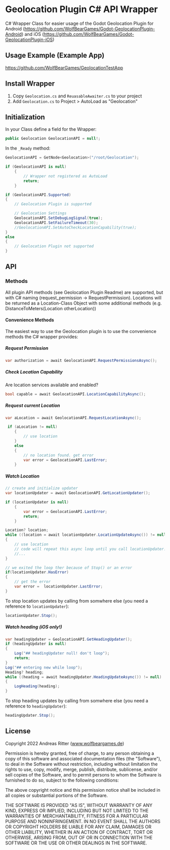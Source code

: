 # Geolocation Plugin C# API Wrapper

C# Wrapper Class for easier usage of the Godot Geolocation Plugin for Android (<https://github.com/WolfBearGames/Godot-GeolocationPlugin-Android>) and iOS (<https://github.com/WolfBearGames/Godot-GeolocationPlugin-iOS>)

## Usage Example (Example App)

<https://github.com/WolfBearGames/GeolocationTestApp>

## Install Wrapper

1. Copy `Geolocation.cs` and `ReuasableAwaiter.cs` to your project
2. Add `Geolocation.cs` to Project > AutoLoad as "Geolocation"

## Initialization

In your Class define a field for the Wrapper:

```csharp
public Geolocation GeolocationAPI = null!;
```

In the `_Ready` method:

```csharp
GeolocationAPI = GetNode<Geolocation>("/root/Geolocation");

if (GeolocationAPI is null)
    {
        // Wrapper not registered as AutoLoad
        return;
    }

if (GeolocationAPI.Supported)
{
    // Geolocation Plugin is supported

    // Geolocation Settings
    GeolocationAPI.SetDebugLogSignal(true);
    GeolocationAPI.SetFailureTimeout(30);
    //GeolocationAPI.SetAutoCheckLocationCapability(true);
}
else
{
    // Geolocation Plugin not supported
}
```

## API

### Methods

All plugin API methods (see Geolocation Plugin Readme) are supported, but with C# naming (request_permission -> RequestPermission).
Locations will be returned as a Location-Class Object with some additional methods (e.g. DistanceToMeters(Location otherLocation))

#### Convenience Methods

The easiest way to use the Geolocation plugin is to use the convenience methods the C# wrapper provides:

##### Request Permission

```csharp
var authorization = await GeolocationAPI.RequestPermissionsAsync();
```

##### Check Location Capability

Are location services available and enabled?

```csharp
bool capable = await GeolocationAPI.LocationCapabilityAsync();
```

##### Request current Location

```csharp
var aLocation = await GeolocationAPI.RequestLocationAsync();

 if (aLocation != null)
    {
        // use location
    }
    else
    {
        // no location found. get error
        var error = GeolocationAPI.LastError;
    }
```

##### Watch Location

```csharp
// create and initialize updater
var locationUpdater = await GeolocationAPI.GetLocationUpdater();

if (locationUpdater is null)
    {
        var error = GeolocationAPI.LastError;
        return;
    }

Location? location;
while ((location = await locationUpdater.LocationUpdateAsync()) != null)
{
    // use location
    // code will repeat this async loop until you call locationUpdater.Stop() or an error occurs
    //...
}

// we exited the loop ther because of Stop() or an error
if(locationUpdater.HasError)
{   
    // get the error
    var error =  locationUpdater.LastError;
}
```

To stop location updates by calling from somwhere else (you need a reference to `locationUpdater`):

```csharp
locationUpdater.Stop();
```

##### Watch heading (iOS only!)

```csharp
var headingUpdater = GeolocationAPI.GetHeadingUpdater();
if (headingUpdater is null)
{
    Log("## headingUpdater null! don't loop");
    return;
}
Log("## entering new while loop");
Heading? heading;
while ((heading = await headingUpdater.HeadingUpdateAsync()) != null)
{
    LogHeading(heading);
}
```

To stop heading updates by calling from somwhere else (you need a reference to `headingUpdater`):

```csharp
headingUpdater.Stop();
```

## License

Copyright 2022 Andreas Ritter (www.wolfbeargames.de)

Permission is hereby granted, free of charge, to any person obtaining a copy of this software and associated documentation files (the "Software"), to deal in the Software without restriction, including without limitation the rights to use, copy, modify, merge, publish, distribute, sublicense, and/or sell copies of the Software, and to permit persons to whom the Software is furnished to do so, subject to the following conditions:

The above copyright notice and this permission notice shall be included in all copies or substantial portions of the Software.

THE SOFTWARE IS PROVIDED "AS IS", WITHOUT WARRANTY OF ANY KIND, EXPRESS OR IMPLIED, INCLUDING BUT NOT LIMITED TO THE WARRANTIES OF MERCHANTABILITY, FITNESS FOR A PARTICULAR PURPOSE AND NONINFRINGEMENT. IN NO EVENT SHALL THE AUTHORS OR COPYRIGHT HOLDERS BE LIABLE FOR ANY CLAIM, DAMAGES OR OTHER LIABILITY, WHETHER IN AN ACTION OF CONTRACT, TORT OR OTHERWISE, ARISING FROM, OUT OF OR IN CONNECTION WITH THE SOFTWARE OR THE USE OR OTHER DEALINGS IN THE SOFTWARE.
